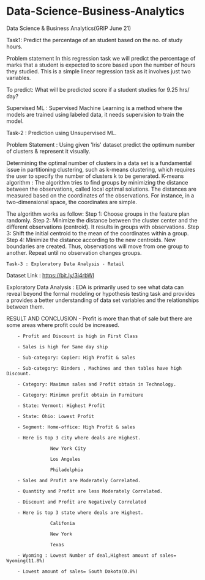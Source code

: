 # Data-Science-Business-Analytics
Data Science & Business Analytics(GRIP June 21)

Task1: Predict the percentage of an student based on the no. of study hours.

Problem statement In this regression task we will predict the percentage of marks that a student is expected to score based upon the number of hours they studied. This is a simple linear regression task as it involves just two variables.

To predict: What will be predicted score if a student studies for 9.25 hrs/ day?

Supervised ML : Supervised Machine Learning is a method where the models are trained using labeled data, it needs supervision to train the model.

Task-2 : Prediction using Unsupervised ML.

Problem Statement : Using given 'Iris' dataset predict the optimum number of clusters & represent it visually.

Determining the optimal number of clusters in a data set is a fundamental issue in partitioning clustering, such as k-means clustering, which requires the user to specify the number of clusters k to be generated.
K-means algorithm :
  The algorithm tries to find groups by minimizing the distance between the observations, called local optimal solutions.
  The distances are measured based on the coordinates of the observations. For instance, in a two-dimensional space, the coordinates are simple.
  
  The algorithm works as follow:
    Step 1: Choose groups in the feature plan randomly.
    Step 2: Minimize the distance between the cluster center and the different observations (centroid). It results in groups with observations.
    Step 3: Shift the initial centroid to the mean of the coordinates within a group.
    Step 4: Minimize the distance according to the new centroids. New boundaries are created. Thus, observations will move from one group to another.
    Repeat until no observation changes groups.     
    
    Task-3 : Exploratory Data Analysis - Retail

Dataset Link : https://bit.ly/3i4rbWl

Exploratory Data Analysis :
 EDA is primarily used to see what data can reveal beyond the formal modeling or hypothesis testing task and provides a provides a better understanding of data set variables       and the relationships between them.
 
 RESULT AND CONCLUSION
         - Profit is more than that of sale but there are some areas where profit could be increased.

        - Profit and Discount is high in First Class

        - Sales is high for Same day ship

        - Sub-category: Copier: High Profit & sales

        - Sub-category: Binders , Machines and then tables have high Discount.

        - Category: Maximun sales and Profit obtain in Technology.

        - Category: Minimun profit obtain in Furniture

        - State: Vermont: Highest Profit

        - State: Ohio: Lowest Profit

        - Segment: Home-office: High Profit & sales

        - Here is top 3 city where deals are Highest.

                    New York City

                    Los Angeles

                    Philadelphia

        - Sales and Profit are Moderately Correlated.

        - Quantity and Profit are less Moderately Correlated.

        - Discount and Profit are Negatively Correlated

        - Here is top 3 state where deals are Highest.

                    Califonia

                    New York

                    Texas

        - Wyoming : Lowest Number of deal,Highest amount of sales= Wyoming(11.8%)

        - Lowest amount of sales= South Dakota(0.8%) 
